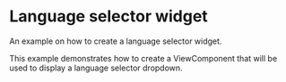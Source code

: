 # Language selector widget
An example on how to create a language selector widget.

This example demonstrates how to create a ViewComponent that will be used to display a language selector dropdown.

